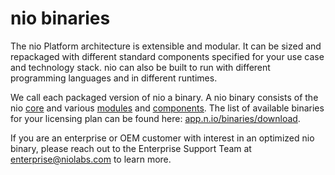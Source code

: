 # nio binaries

The nio Platform architecture is extensible and modular. It can be sized and repackaged with different standard components specified for your use case and technology stack. nio can also be built to run with different programming languages and in different runtimes.

We call each packaged version of nio a binary. A nio binary consists of the nio [core](/binaries/core.md) and various [modules](/binaries/modules.md) and [components](/binaries/components.md). The list of available binaries for your licensing plan can be found here: [app.n.io/binaries/download](https://app.n.io/binaries/download).

If you are an enterprise or OEM customer with interest in an optimized nio binary, please reach out to the Enterprise Support Team at [enterprise@niolabs.com](mailto:enterprise@niolabs.com) to learn more.
